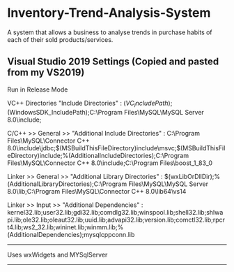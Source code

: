 # Inventory-Trend-Analysis-System
A system that allows a business to analyse trends in purchase habits of each of their sold products/services.

Visual Studio 2019 Settings (Copied and pasted from my VS2019)
---------------------------------------------------------------------------------

Run in Release Mode

VC++ Directories "Include Directories" :
$(VC_IncludePath);$(WindowsSDK_IncludePath);C:\Program Files\MySQL\MySQL Server 8.0\include;

C/C++ >> General >> "Additional Include Directories" :
C:\Program Files\MySQL\Connector C++ 8.0\include\jdbc;$(MSBuildThisFileDirectory)include\msvc;$(MSBuildThisFileDirectory)include;%(AdditionalIncludeDirectories);C:\Program Files\MySQL\Connector C++ 8.0\include;C:\Program Files\boost_1_83_0

Linker >> General >> "Additional Library Directories" :
$(wxLibOrDllDir);%(AdditionalLibraryDirectories);C:\Program Files\MySQL\MySQL Server 8.0\lib;C:\Program Files\MySQL\Connector C++ 8.0\lib64\vs14

Linker >> Input >> "Additional Dependencies" :
kernel32.lib;user32.lib;gdi32.lib;comdlg32.lib;winspool.lib;shell32.lib;shlwapi.lib;ole32.lib;oleaut32.lib;uuid.lib;advapi32.lib;version.lib;comctl32.lib;rpcrt4.lib;ws2_32.lib;wininet.lib;winmm.lib;%(AdditionalDependencies);mysqlcppconn.lib

---------------------------------------------------------------------------------

Uses wxWidgets and MYSqlServer

---------------------------------------------------------------------------------
